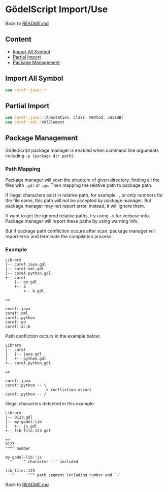 # GödelScript Import/Use

Back to [README.md](../../README.md#documents)

## Content

* [Import All Symbol](#import-all-symbol)
* [Partial Import](#partial-import)
* [Package Management](#package-management)

## Import All Symbol

```rust
use coref::java::*
```

## Partial Import

```rust
use coref::java::{Annotation, Class, Method, JavaDB}
use coref::xml::XmlElement
```

## Package Management

GödelScript package manager is enabled when command line arguments including
`-p {package dir path}`.

### Path Mapping

Package manager will scan the structure of given directory, finding all the files
with `.gdl` or `.gs`. Then mapping the relative path to package path.

If illegal characters exist in relative path, for example `-`, or only numbers for
the file name, this path will not be accepted by package manager. But package
manager may not report error, instead, it will ignore them.

If want to get the ignored relative paths, try using `-v` for verbose info.
Package manager will report these paths by using warning info.

But if package path confliction occurs after scan, package manager will report
error and terminate the compilation process.

### Example

```
Library
|-- coref.java.gdl
|-- coref.xml.gdl
|-- coref.python.gdl
+-- coref
    |-- go.gdl
    +-- a
        +-- b.gdl

=>

coref::java
coref::xml
coref::python
coref::go
coref::a::b
```

Path confliction occurs in the example below:

```
Library
|-- coref
|   |-- java.gdl
|   +-- python.gdl
+-- coref.python.gdl

=>

coref::java
coref::python -- \
                  > confliction occurs
coref::python -- /
```

Illegal characters detected in this example:

```
Library
|-- 0123.gdl
|-- my-godel-lib
|   +-- js.gdl
+-- lib-file.123.gdl

=>
0123
^^^^ number

my-godel-lib::js
  ^     ^ character `-` included

lib-file::123
   ^      ^^^ path segment including number and `-`
```

Back to [README.md](../../README.md#documents)
